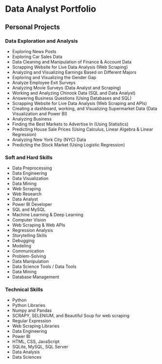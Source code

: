 # Data Analyst Portfolio

## Personal Projects

### Data Exploration and Analysis
- Exploring News Posts
- Exploring Car Sales Data
- Data Cleaning and Manipulation of Finance & Account Data
- Scrapping Website for Live Data Analysis (Web Scraping)
- Analyzing and Visualizing Earnings Based on Different Majors
- Exploring and Visualizing the Gender Gap
- Analyze Employee Exit Surveys
- Analyzing Movie Surveys (Data Analyst and Scraping)
- Working and Analyzing Chinook Data (SQL and Data Analyst)
- Answering Business Questions (Using Databases and SQL)
- Scrapping Website for Live Data Analysis (Web Scraping and APIs)
- Creating a dashboard, working, and Visualizing Supermarket Data (Data Visualization and Power BI)
- Analyzing Business
- Finding the Best Markets to Advertise In (Using Statistics)
- Predicting House Sale Prices (Using Calculus, Linear Algebra & Linear Regression)
- Analyzing New York City (NYC) Data
- Predicting the Stock Market (Using Logistic Regression)

### Soft and Hard Skills
- Data Preprocessing
- Data Engineering
- Data Visualization
- Data Mining
- Web Scraping
- Web Research
- Data Analyst
- Power BI Developer
- SQL and MySQL
- Machine Learning & Deep Learning
- Computer Vision
- Web Scraping & Web APIs
- Regression Analysis
- Storytelling Skills
- Debugging
- Modeling
- Communication
- Problem-Solving
- Data Manipulation
- Data Science Tools / Data Tools
- Data Mining
- Database Management

### Technical Skills
- Python
- Python Libraries
- Numpy and Pandas
- SCRAPY, SELENIUM, and Beautiful Soup for web scraping
- Regular Expression
- Web Scraping Libraries
- Data Engineering
- Power BI
- HTML, CSS, JavaScript
- SQLite, MySQL, SQL Server
- Data Analysis
- Data Sciences
